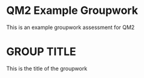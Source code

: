 # QM2 Example Groupwork
This is an example groupwork assessment for QM2

# GROUP TITLE

This is the title of the groupwork
